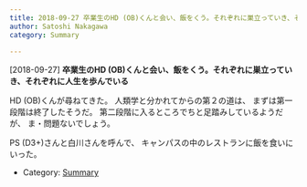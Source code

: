 ```yaml
---
title: 2018-09-27 卒業生のHD (OB)くんと会い、飯をくう。それぞれに巣立っていき、それぞれに人生を歩んでいる
author: Satoshi Nakagawa
category: Summary

---
```


[2018-09-27] **卒業生のHD (OB)くんと会い、飯をくう。それぞれに巣立っていき、それぞれに人生を歩んでいる** 

 HD (OB)くんが尋ねてきた。
人類学と分かれてからの第２の道は、
まずは第一段階は終了したそうだ。
第二段階に入るところでちと足踏みしているようだが、
ま・問題ないでしょう。

 PS (D3+)さんと白川さんを呼んで、
キャンパスの中のレストランに飯を食いにいった。

- Category: [Summary](https://merapano.github.io/categories.html#Summary)

